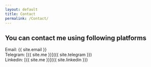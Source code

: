 ```yaml
---
layout: default
title: Contact
permalink: /Contact/
---
```

## You can contact me using following platforms
Email: {{ site.email }}\
Telegram: [{{ site.me }}]({{ site.telegram }})\
Linkedin: [{{ site.me }}]({{ site.linkedin }})